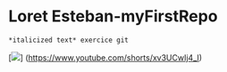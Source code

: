 # Loret Esteban-myFirstRepo



```
*italicized text* exercice git
```


[![](https://photos.tf1info.fr/images/1024/576/export_gs48l2cdyjkpi-0e6394-0@1x.jpeg)]
(https://www.youtube.com/shorts/xv3UCwIj4_I)

